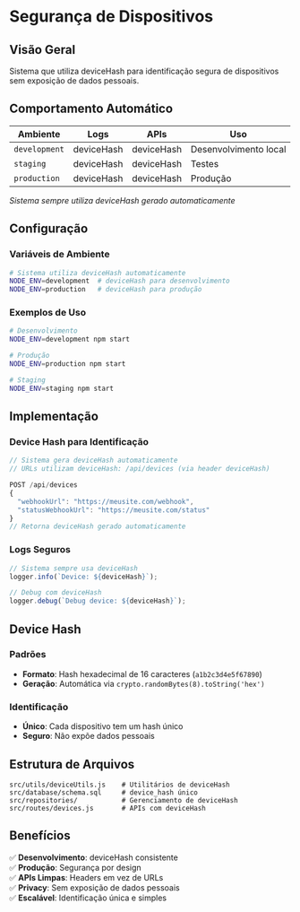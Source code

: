 # Segurança de Dispositivos

## Visão Geral

Sistema que utiliza deviceHash para identificação segura de dispositivos sem exposição de dados pessoais.

## Comportamento Automático

| Ambiente | Logs | APIs | Uso |
|----------|------|------|-----|
| `development` | deviceHash | deviceHash | Desenvolvimento local |
| `staging` | deviceHash | deviceHash | Testes |  
| `production` | deviceHash | deviceHash | Produção |

*Sistema sempre utiliza deviceHash gerado automaticamente*

## Configuração

### Variáveis de Ambiente
```bash
# Sistema utiliza deviceHash automaticamente
NODE_ENV=development  # deviceHash para desenvolvimento
NODE_ENV=production   # deviceHash para produção
```

### Exemplos de Uso
```bash
# Desenvolvimento
NODE_ENV=development npm start

# Produção
NODE_ENV=production npm start

# Staging
NODE_ENV=staging npm start
```

## Implementação

### Device Hash para Identificação
```javascript
// Sistema gera deviceHash automaticamente
// URLs utilizam deviceHash: /api/devices (via header deviceHash)

POST /api/devices
{
  "webhookUrl": "https://meusite.com/webhook",
  "statusWebhookUrl": "https://meusite.com/status"
}
// Retorna deviceHash gerado automaticamente
```

### Logs Seguros
```javascript
// Sistema sempre usa deviceHash
logger.info(`Device: ${deviceHash}`);

// Debug com deviceHash
logger.debug(`Debug device: ${deviceHash}`);
```

## Device Hash

### Padrões
- **Formato**: Hash hexadecimal de 16 caracteres (`a1b2c3d4e5f67890`)
- **Geração**: Automática via `crypto.randomBytes(8).toString('hex')`

### Identificação
- **Único**: Cada dispositivo tem um hash único
- **Seguro**: Não expõe dados pessoais

## Estrutura de Arquivos

```
src/utils/deviceUtils.js    # Utilitários de deviceHash
src/database/schema.sql     # device_hash único
src/repositories/           # Gerenciamento de deviceHash
src/routes/devices.js       # APIs com deviceHash
```

## Benefícios

✅ **Desenvolvimento**: deviceHash consistente  
✅ **Produção**: Segurança por design  
✅ **APIs Limpas**: Headers em vez de URLs  
✅ **Privacy**: Sem exposição de dados pessoais  
✅ **Escalável**: Identificação única e simples